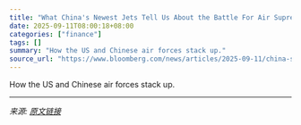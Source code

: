 ```yaml
---
title: "What China's Newest Jets Tell Us About the Battle For Air Supremacy"
date: 2025-09-11T08:00:18+08:00
categories: ["finance"]
tags: []
summary: "How the US and Chinese air forces stack up."
source_url: "https://www.bloomberg.com/news/articles/2025-09-11/china-s-newest-military-jets-and-the-battle-for-air-supremacy"
---
```


How the US and Chinese air forces stack up.

---

*来源: [原文链接](https://www.bloomberg.com/news/articles/2025-09-11/china-s-newest-military-jets-and-the-battle-for-air-supremacy)*
